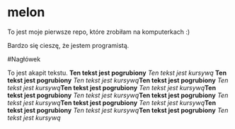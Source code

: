 # melon
To jest moje pierwsze repo, które zrobiłam na komputerkach :)

Bardzo się cieszę, że jestem programistą.


#Nagłówek

To jest akapit tekstu. **Ten tekst jest pogrubiony** *Ten tekst jest kursywą* **Ten tekst jest pogrubiony** *Ten tekst jest kursywą***Ten tekst jest pogrubiony** *Ten tekst jest kursywą***Ten tekst jest pogrubiony** *Ten tekst jest kursywą***Ten tekst jest pogrubiony** *Ten tekst jest kursywą***Ten tekst jest pogrubiony** *Ten tekst jest kursywą***Ten tekst jest pogrubiony** *Ten tekst jest kursywą***Ten tekst jest pogrubiony** *Ten tekst jest kursywą***Ten tekst jest pogrubiony** *Ten tekst jest kursywą*
